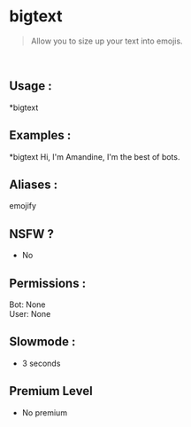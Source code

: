 # bigtext

> Allow you to size up your text into emojis.

<br>

## Usage :

*bigtext <message>

## Examples :

*bigtext Hi, I'm Amandine, I'm the best of bots.

## Aliases :

emojify

## NSFW ?

- No

## Permissions :

Bot: None
<br>
User: None

## Slowmode :

- 3 seconds

## Premium Level

- No premium